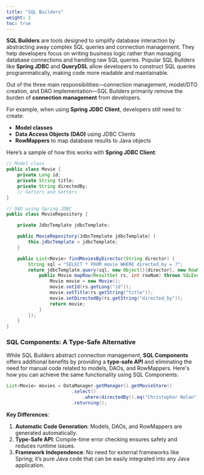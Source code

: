 ```yaml
---
title: "SQL Builders"
weight: 2
toc: true
---
```


**SQL Builders** are tools designed to simplify database interaction by abstracting away complex SQL queries and connection management. They help developers focus on writing business logic rather than managing database connections and handling raw SQL queries. Popular SQL Builders like **Spring JDBC** and **QueryDSL** allow developers to construct SQL queries programmatically, making code more readable and maintainable.

Out of the three main responsibilities—connection management, model/DTO creation, and DAO implementation—SQL Builders primarily remove the burden of **connection management** from developers.

For example, when using **Spring JDBC Client**, developers still need to create:

- **Model classes**
- **Data Access Objects (DAO)** using JDBC Clients
- **RowMappers** to map database results to Java objects

Here’s a sample of how this works with **Spring JDBC Client**:

```java
// Model class
public class Movie {
    private Long id;
    private String title;
    private String directedBy;
    // Getters and Setters
}

// DAO using Spring JDBC
public class MovieRepository {

    private JdbcTemplate jdbcTemplate;

    public MovieRepository(JdbcTemplate jdbcTemplate) {
        this.jdbcTemplate = jdbcTemplate;
    }

    public List<Movie> findMoviesByDirector(String director) {
        String sql = "SELECT * FROM movie WHERE directed_by = ?";
        return jdbcTemplate.query(sql, new Object[]{director}, new RowMapper<Movie>() {
            public Movie mapRow(ResultSet rs, int rowNum) throws SQLException {
                Movie movie = new Movie();
                movie.setId(rs.getLong("id"));
                movie.setTitle(rs.getString("title"));
                movie.setDirectedBy(rs.getString("directed_by"));
                return movie;
            }
        });
    }
}
```

### SQL Components: A Type-Safe Alternative

While SQL Builders abstract connection management, **SQL Components** offers additional benefits by providing a **type-safe API** and eliminating the need for manual code related to models, DAOs, and RowMappers. Here's how you can achieve the same functionality using SQL Components:

```java
List<Movie> movies = DataManager.getManager().getMovieStore()
                        .select()
                            .where(directedBy().eq("Christopher Nolan"))
                        .returning();
```

**Key Differences**:

1. **Automatic Code Generation**: Models, DAOs, and RowMappers are generated automatically.
2. **Type-Safe API**: Compile-time error checking ensures safety and reduces runtime issues.
3. **Framework Independence**: No need for external frameworks like Spring; it’s pure Java code that can be easily integrated into any Java application.
